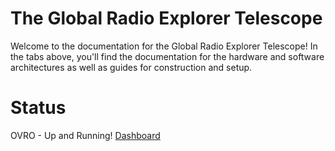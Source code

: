 # The Global Radio Explorer Telescope

Welcome to the documentation for the Global Radio Explorer Telescope! In the
tabs above, you'll find the documentation for the hardware and software
architectures as well as guides for construction and setup.

# Status

OVRO - Up and Running! [Dashboard](https://grex.grafana.net/public-dashboards/47129dcb6b854256bba49a3551074ac1?from=now-1h&to=now)
